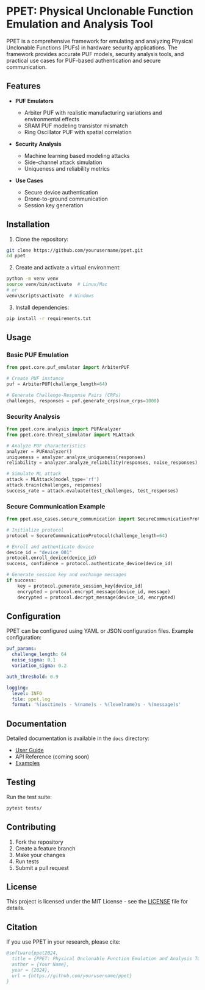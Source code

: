 # PPET: Physical Unclonable Function Emulation and Analysis Tool

PPET is a comprehensive framework for emulating and analyzing Physical Unclonable Functions (PUFs) in hardware security applications. The framework provides accurate PUF models, security analysis tools, and practical use cases for PUF-based authentication and secure communication.

## Features

- **PUF Emulators**
  - Arbiter PUF with realistic manufacturing variations and environmental effects
  - SRAM PUF modeling transistor mismatch
  - Ring Oscillator PUF with spatial correlation
  
- **Security Analysis**
  - Machine learning based modeling attacks
  - Side-channel attack simulation
  - Uniqueness and reliability metrics
  
- **Use Cases**
  - Secure device authentication
  - Drone-to-ground communication
  - Session key generation

## Installation

1. Clone the repository:
```bash
git clone https://github.com/yourusername/ppet.git
cd ppet
```

2. Create and activate a virtual environment:
```bash
python -m venv venv
source venv/bin/activate  # Linux/Mac
# or
venv\Scripts\activate  # Windows
```

3. Install dependencies:
```bash
pip install -r requirements.txt
```

## Usage

### Basic PUF Emulation

```python
from ppet.core.puf_emulator import ArbiterPUF

# Create PUF instance
puf = ArbiterPUF(challenge_length=64)

# Generate Challenge-Response Pairs (CRPs)
challenges, responses = puf.generate_crps(num_crps=1000)
```

### Security Analysis

```python
from ppet.core.analysis import PUFAnalyzer
from ppet.core.threat_simulator import MLAttack

# Analyze PUF characteristics
analyzer = PUFAnalyzer()
uniqueness = analyzer.analyze_uniqueness(responses)
reliability = analyzer.analyze_reliability(responses, noise_responses)

# Simulate ML attack
attack = MLAttack(model_type='rf')
attack.train(challenges, responses)
success_rate = attack.evaluate(test_challenges, test_responses)
```

### Secure Communication Example

```python
from ppet.use_cases.secure_communication import SecureCommunicationProtocol

# Initialize protocol
protocol = SecureCommunicationProtocol(challenge_length=64)

# Enroll and authenticate device
device_id = "device_001"
protocol.enroll_device(device_id)
success, confidence = protocol.authenticate_device(device_id)

# Generate session key and exchange messages
if success:
    key = protocol.generate_session_key(device_id)
    encrypted = protocol.encrypt_message(device_id, message)
    decrypted = protocol.decrypt_message(device_id, encrypted)
```

## Configuration

PPET can be configured using YAML or JSON configuration files. Example configuration:

```yaml
puf_params:
  challenge_length: 64
  noise_sigma: 0.1
  variation_sigma: 0.2

auth_threshold: 0.9

logging:
  level: INFO
  file: ppet.log
  format: '%(asctime)s - %(name)s - %(levelname)s - %(message)s'
```

## Documentation

Detailed documentation is available in the `docs` directory:
- [User Guide](docs/user_guide.md)
- API Reference (coming soon)
- [Examples](examples/)

## Testing

Run the test suite:
```bash
pytest tests/
```

## Contributing

1. Fork the repository
2. Create a feature branch
3. Make your changes
4. Run tests
5. Submit a pull request

## License

This project is licensed under the MIT License - see the [LICENSE](LICENSE) file for details.

## Citation

If you use PPET in your research, please cite:

```bibtex
@software{ppet2024,
  title = {PPET: Physical Unclonable Function Emulation and Analysis Tool},
  author = {Your Name},
  year = {2024},
  url = {https://github.com/yourusername/ppet}
}
``` 